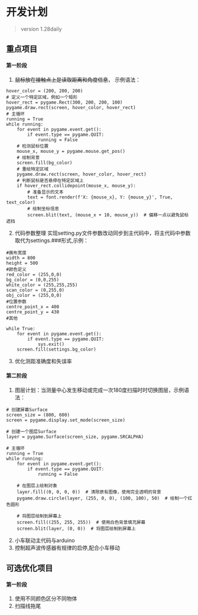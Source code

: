 # 开发计划 
> version 1.28daily
## 重点项目
#### 第一阶段
1. ~~鼠标放在接触点上是读取距离和角度信息~~，
   示例语法：
```
hover_color = (200, 200, 200)
# 定义一个特定区域，例如一个矩形
hover_rect = pygame.Rect(300, 200, 200, 100)
pygame.draw.rect(screen, hover_color, hover_rect)
# 主循环
running = True
while running:
    for event in pygame.event.get():
        if event.type == pygame.QUIT:
            running = False
    # 检测鼠标位置
    mouse_x, mouse_y = pygame.mouse.get_pos()
    # 绘制背景
    screen.fill(bg_color)
    # 重绘特定区域
    pygame.draw.rect(screen, hover_color, hover_rect)
    # 判断鼠标是否悬停在特定区域上
    if hover_rect.collidepoint(mouse_x, mouse_y):
        # 准备显示的文本
        text = font.render(f'X: {mouse_x}, Y: {mouse_y}', True, text_color)
        # 绘制坐标信息
        screen.blit(text, (mouse_x + 10, mouse_y))  # 偏移一点以避免鼠标遮挡
```
2. 代码参数整理
实现setting.py文件参数改动同步到主代码中，将主代码中参数取代为settings.###形式,示例：
``````
#画布宽度
width = 800
height = 500
#颜色定义
red_color = (255,0,0)
bg_color = (0,0,255)
white_color = (255,255,255)
scan_color = (0,255,0)
obj_color = (255,0,0)
#位置参数
centre_point_x = 400
centre_point_y = 430
#其他
``````
``````
while True:
    for event in pygame.event.get():
        if event.type == pygame.QUIT:
            sys.exit()
    screen.fill(settings.bg_color)
``````
3. 优化测距准确度和失误率
#### 第二阶段
1. 图层计划：当测量中心发生移动或完成一次180度扫描时时切换图层，示例语法：
``````
# 创建屏幕Surface
screen_size = (800, 600)
screen = pygame.display.set_mode(screen_size)

# 创建一个图层Surface
layer = pygame.Surface(screen_size, pygame.SRCALPHA)

# 主循环
running = True
while running:
    for event in pygame.event.get():
        if event.type == pygame.QUIT:
            running = False

    # 在图层上绘制对象
    layer.fill((0, 0, 0, 0))  # 清除原有图像，使用完全透明的背景
    pygame.draw.circle(layer, (255, 0, 0), (100, 100), 50)  # 绘制一个红色圆形

    # 将图层绘制到屏幕上
    screen.fill((255, 255, 255))  # 使用白色背景填充屏幕
    screen.blit(layer, (0, 0))  # 将图层绘制到屏幕上
``````
2. 小车联动主代码与arduino
3. 控制超声波传感器有规律的启停,配合小车移动

## 可选优化项目
#### 第一阶段
1. 使用不同颜色区分不同物体
2. 扫描线拖尾